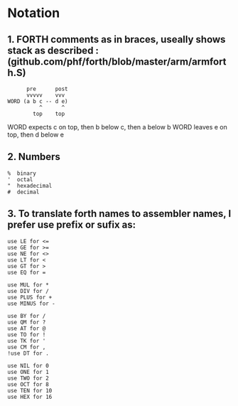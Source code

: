 # Notation

## 1. FORTH comments as in braces, useally shows stack as described : (github.com/phf/forth/blob/master/arm/armforth.S)

          pre      post
          vvvvv    vvv
    WORD (a b c -- d e)
              ^      ^
            top    top

WORD expects c on top, then b below c, then a below b
WORD leaves e on top, then d below e

## 2. Numbers
```
%  binary
'  octal
"  hexadecimal
#  decimal
```

## 3. To translate forth names to assembler names, I prefer use prefix or sufix as:
    
    use LE for <=
    use GE for >=
    use NE for <>
    use LT for <
    use GT for >
    use EQ for =

    use MUL for *
    use DIV for /
    use PLUS for +
    use MINUS for -

    use BY for /
    use QM for ?
    use AT for @
    use TO for !
    use TK for '
    use CM for ,
    !use DT for .

    use NIL for 0
    use ONE for 1
    use TWO for 2
    use OCT for 8
    use TEN for 10
    use HEX for 16

    

